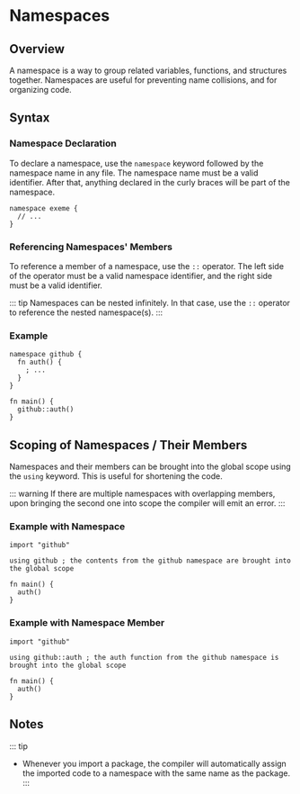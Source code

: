 <!-- Part of the Exeme Project, under the MIT license. See '/LICENSE' for license information. SPDX-License-Identifier: MIT License. -->

# Namespaces

## Overview

A namespace is a way to group related variables, functions, and structures together. Namespaces are useful for preventing name collisions, and for organizing code.

## Syntax

### Namespace Declaration

To declare a namespace, use the `namespace` keyword followed by the namespace name in any file. The namespace name must be a valid identifier. After that, anything declared in the curly braces will be part of the namespace.

```exeme
namespace exeme {
  // ...
}
```

### Referencing Namespaces' Members

To reference a member of a namespace, use the `::` operator. The left side of the operator must be a valid namespace identifier, and the right side must be a valid identifier.

::: tip
Namespaces can be nested infinitely. In that case, use the `::` operator to reference the nested namespace(s).
:::

### Example

```exeme
namespace github {
  fn auth() {
    ; ...
  }
}

fn main() {
  github::auth()
}
```

## Scoping of Namespaces / Their Members

Namespaces and their members can be brought into the global scope using the `using` keyword. This is useful for shortening the code.

::: warning
If there are multiple namespaces with overlapping members, upon bringing the second one into scope the compiler will emit an error.
:::

### Example with Namespace

```exeme
import "github"

using github ; the contents from the github namespace are brought into the global scope

fn main() {
  auth()
}
```

### Example with Namespace Member

```exeme
import "github"

using github::auth ; the auth function from the github namespace is brought into the global scope

fn main() {
  auth()
}
```

## Notes

::: tip
* Whenever you import a package, the compiler will automatically assign the imported code to a namespace with the same name as the package.
:::

